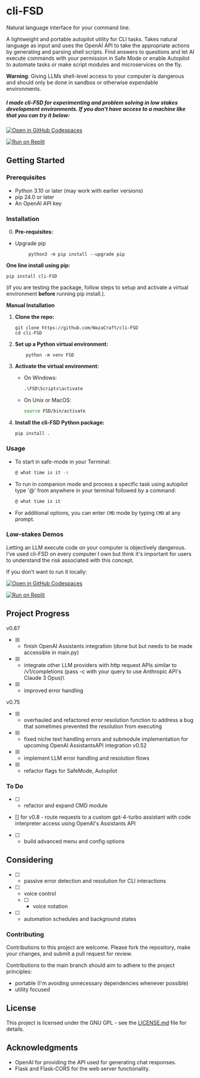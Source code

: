 # cli-FSD
Natural language interface for your command line. 

A lightweight and portable autopilot utility for CLI tasks. Takes natural language as input and uses the OpenAI API to take the appropriate actions by generating and parsing shell scripts. Find answers to questions and let AI execute commands with your permission in Safe Mode or enable Autopilot to automate tasks or make script modules and microservices on the fly. 

**Warning**: Giving LLMs shell-level access to your computer is dangerous and should only be done in sandbox or otherwise expendable environments.

##### I made cli-FSD for experimenting and problem solving in low stakes development environments. If you don't have access to a machine like that you can try it below: 

[![Open in GitHub Codespaces](https://github.com/codespaces/badge.svg)](https://github.com/codespaces/new?repo=wazacraft/cli-FSD&ref=main)

[![Run on Replit](https://replit.com/badge/github/wazacraft/cli-FSD)](https://replit.com/@wazacraft/cli-FSD)
## Getting Started

### Prerequisites

- Python 3.10 or later (may work with earlier versions)
- pip 24.0 or later 
- An OpenAI API key

### Installation

0. **Pre-requisites:**
   
- Upgrade pip

           python3 -m pip install --upgrade pip
    

**One line install using pip:**

    pip install cli-FSD

  (if you are testing the package, follow steps to setup and activate a virtual environment **before** running pip install.).

**Manual Installation**

1. **Clone the repo:**

    ```
    git clone https://github.com/WazaCraft/cli-FSD
    cd cli-FSD
    ```

2. **Set up a Python virtual environment:**

    ```
        python -m venv FSD
    ```

3. **Activate the virtual environment:**

    - On Windows:

        ```cmd
        .\FSD\Scripts\activate
        ```

    - On Unix or MacOS:

        ```bash
        source FSD/bin/activate
        ```

4. **Install the cli-FSD Python package:**

    ```bash
    pip install .
    ```
   
### Usage

- To start in safe-mode in your Terminal:

    ```bash
    @ what time is it -s
    ```

- To run in companion mode and process a specific task using autopilot type '@' from anywhere in your terminal followed by a command:

    ```bash
   @ what time is it
    ```

- For additional options, you can enter `CMD` mode by typing `CMD` at any prompt.

### Low-stakes Demos
Letting an LLM execute code on your computer is objectively dangerous. I've used cli-FSD on every computer I own but think it's important for users to understand the risk associated with this concept. 

If you don't want to run it locally:

[![Open in GitHub Codespaces](https://github.com/codespaces/badge.svg)](https://github.com/codespaces/new?repo=wazacraft/cli-FSD&ref=main)

[![Run on Replit](https://replit.com/badge/github/wazacraft/cli-FSD)](https://replit.com/@wazacraft/cli-FSD)

## Project Progress

v0.87
- [x] - finish OpenAI Assistants integration (done but but needs to be made accessible in main.py)
- [x] - integrate other LLM providers with http request APIs similar to /v1/completions (pass -c with your query to use Anthropic API's Claude 3 Opus)\
- [x] - improved error handling 

v0.75
- [x] - overhauled and refactored error resolution function to address a bug that sometimes prevented the resolution from executing
- [x] - fixed niche text handling errors and submodule implementation for upcoming OpenAI AssistantsAPI integration
v0.52
- [x] - implement LLM error handling and resolution flows 
- [x] - refactor flags for SafeMode, Autopilot

### To Do
- [ ] - refactor and expand CMD module
- [] for v0.8 - route requests to a custom gpt-4-turbo assistant with code interpreter access using OpenAI's Assistants API 
- [ ] - build advanced menu and config options

## Considering
- [ ] - passive error detection and resolution for CLI interactions
- [ ] - voice control
   - [ ] - voice notation
- [ ] - automation schedules and background states


### Contributing

Contributions to this project are welcome. Please fork the repository, make your changes, and submit a pull request for review.

Contributions to the main branch should aim to adhere to the project principles: 
- portable (I'm avoiding unnecessary dependencies whenever possible)
- utility focused



## License

This project is licensed under the GNU GPL - see the [LICENSE.md](LICENSE.md) file for details.

## Acknowledgments

- OpenAI for providing the API used for generating chat responses.
- Flask and Flask-CORS for the web server functionality.
